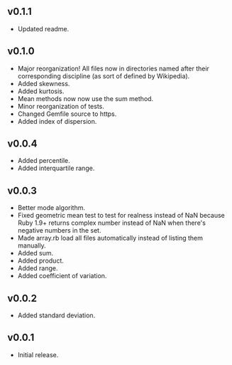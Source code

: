 ## v0.1.1

* Updated readme.

## v0.1.0

* Major reorganization! All files now in directories named after their corresponding discipline (as sort of defined by Wikipedia).
* Added skewness.
* Added kurtosis.
* Mean methods now now use the sum method.
* Minor reorganization of tests.
* Changed Gemfile source to https.
* Added index of dispersion.

## v0.0.4

* Added percentile.
* Added interquartile range.

## v0.0.3

* Better mode algorithm.
* Fixed geometric mean test to test for realness instead of NaN because Ruby 1.9+ returns complex number instead of NaN when there's negative numbers in the set.
* Made array.rb load all files automatically instead of listing them manually.
* Added sum.
* Added product.
* Added range.
* Added coefficient of variation.

## v0.0.2

* Added standard deviation.

## v0.0.1

* Initial release.
